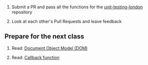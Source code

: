 1. Submit a PR and pass all the functions for the
   [unit-testing-london](https://github.com/CodeYourFuture/unit-testing-london)
   repository

2. Look at each other's Pull Requests and leave feedback

## Prepare for the next class

1. Read:
   [Document Object Model (DOM)](https://developer.mozilla.org/en-US/docs/Web/API/Document_Object_Model/Introduction)

2. Read:
   [Callback function](https://developer.mozilla.org/en-US/docs/Glossary/Callback_function)
